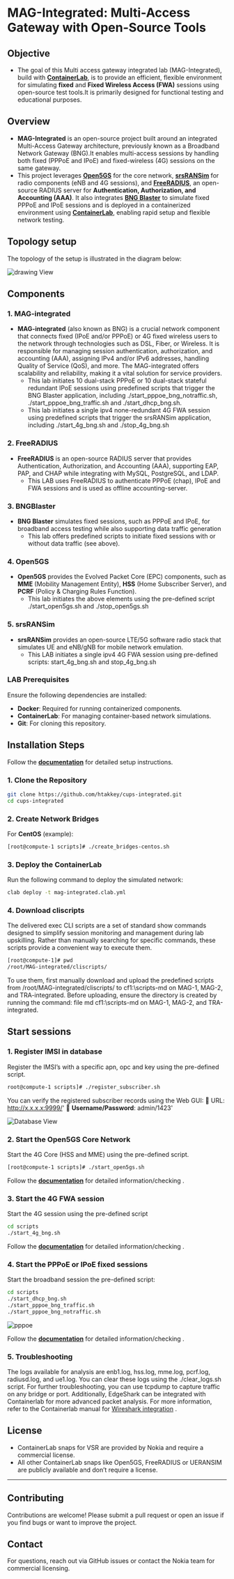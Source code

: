 # **MAG-Integrated: Multi-Access Gateway with Open-Source Tools**

## **Objective**
- The goal of this Multi access gateway integrated lab (MAG-Integrated), build with **[ContainerLab](https://containerlab.dev/)**, is to provide an efficient, flexible environment for simulating **fixed** and **Fixed Wireless Access (FWA)** sessions using open-source test tools.It is primarily designed for functional testing and educational purposes.

## **Overview**
- **MAG-Integrated** is an open-source project built around an integrated Multi-Access Gateway architecture, previously known as a Broadband Network Gateway (BNG).It enables multi-access sessions by handling both fixed (PPPoE and IPoE) and fixed-wireless (4G) sessions on the same gateway.
- This project leverages **[Open5GS](https://open5gs.org/)** for the core network, **[srsRANSim](https://www.srslte.com/)** for radio components (eNB and 4G sessions), and **[FreeRADIUS](https://www.freeradius.org/)**, an open-source RADIUS server for **Authentication, Authorization, and Accounting (AAA)**. It also integrates **[BNG Blaster](https://rtbrick.github.io/bngblaster/index.html)** to simulate fixed PPPoE and IPoE sessions and is deployed in a containerized environment using **[ContainerLab](https://containerlab.dev/)**, enabling rapid setup and flexible network testing.

## **Topology setup**

The topology of the setup is illustrated in the diagram below: 

![drawing View](snaps/topology-mag-integrated.png) 
## **Components**
### **1. MAG-integrated**  
- **MAG-integrated** (also known as BNG) is a crucial network component that connects fixed (IPoE and/or PPPoE) or 4G fixed wireless users to the network through technologies such as DSL, Fiber, or Wireless. It is responsible for managing session authentication, authorization, and accounting (AAA), assigning IPv4 and/or IPv6 addresses, handling Quality of Service (QoS), and more. The MAG-integrated offers scalability and reliability, making it a vital solution for service providers.
  - This lab initiates 10 dual-stack PPPoE or 10 dual-stack stateful redundant IPoE sessions using predefined scripts that trigger the BNG Blaster application, including ./start_pppoe_bng_notraffic.sh, ./start_pppoe_bng_traffic.sh and ./start_dhcp_bng.sh.
  - This lab initiates a single ipv4 none-redundant 4G FWA session using predefined scripts that trigger the srsRANSim application, including ./start_4g_bng.sh and ./stop_4g_bng.sh

### **2. FreeRADIUS**
- **FreeRADIUS** is an open-source RADIUS server that provides Authentication, Authorization, and Accounting (AAA), supporting EAP, PAP, and CHAP while integrating with MySQL, PostgreSQL, and LDAP.
  - This LAB uses FreeRADIUS to authenticate PPPoE (chap), IPoE and FWA sessions and is used as offline accounting-server. 


### **3. BNGBlaster**
- **BNG Blaster** simulates fixed sessions, such as PPPoE and IPoE, for broadband access testing while also supporting data traffic generation
  - This lab offers predefined scripts to initiate fixed sessions with or without data traffic (see above).


### **4. Open5GS**
- **Open5GS** provides the Evolved Packet Core (EPC) components, such as **MME** (Mobility Management Entity), **HSS** (Home Subscriber Server), and **PCRF** (Policy & Charging Rules Function).
  - This lab initiates the above elements using the pre-defined script ./start_open5gs.sh and ./stop_open5gs.sh


### **5. srsRANSim** 

- **srsRANSim** provides an open-source LTE/5G software radio stack that simulates UE and eNB/gNB for mobile network emulation.
  - This LAB initiates a single ipv4 4G FWA session using pre-defined scripts: start_4g_bng.sh and stop_4g_bng.sh


### LAB Prerequisites

Ensure the following dependencies are installed:
- **Docker**: Required for running containerized components.
- **ContainerLab**: For managing container-based network simulations.
- **Git**: For cloning this repository.

## Installation Steps

Follow the **[documentation](docs/installation_verification.md)** for detailed setup instructions.

### **1. Clone the Repository**
```bash
git clone https://github.com/htakkey/cups-integrated.git
cd cups-integrated
```

### **2. Create Network Bridges**
For **CentOS** (example):
```bash
[root@compute-1 scripts]# ./create_bridges-centos.sh
```
### **3. Deploy the ContainerLab**
Run the following command to deploy the simulated network:
```bash    
clab deploy -t mag-integrated.clab.yml
```

### **4. Download cliscripts**
The delivered exec CLI scripts are a set of standard show commands designed to simplify session monitoring and management during lab upskilling. Rather than manually searching for specific commands, these scripts provide a convenient way to execute them. 
```bash
[root@compute-1]# pwd
/root/MAG-integrated/cliscripts/
```
To use them, first manually download and upload the predefined scripts from /root/MAG-integrated/cliscripts/ to cf1:\scripts-md on MAG-1, MAG-2, and TRA-integrated. Before uploading, ensure the directory is created by running the command: file md cf1:\scripts-md on MAG-1, MAG-2, and TRA-integrated.

## Start sessions

### **1. Register IMSI in database**

Register the IMSI’s with a specific apn, opc and key using the pre-defined script.
 ```bash
 root@compute-1 scripts]# ./register_subscriber.sh 
 ```
You can verify the registered subscriber records using the Web GUI:
📌 URL: http://x.x.x.x:9999/' 📌 **Username/Password**: admin/1423'

![Database View](snaps/Database.png) 

### **2. Start the Open5GS Core Network**

Start the 4G Core (HSS and MME) using the pre-defined script. 
```bash
[root@compute-1 scripts]# ./start_open5gs.sh
```
Follow the **[documentation](docs/open5gs_verification.md)** for detailed information/checking .

### **3. Start the 4G FWA session**
Start the 4G session using the pre-defined script
```bash
cd scripts
./start_4g_bng.sh
```

Follow the **[documentation](docs/4G_session_verification.md)** for detailed information/checking .

### **4. Start the PPPoE or IPoE fixed sessions**  
Start the broadband session the pre-defined script:

```bash 
cd scripts
./start_dhcp_bng.sh
./start_pppoe_bng_traffic.sh
./start_pppoe_bng_notraffic.sh
```
![pppoe](snaps/pppoe.png)

Follow the **[documentation](docs/fixed-sessions_verification.md)** for detailed information/checking .


### **5. Troubleshooting**
The logs available for analysis are enb1.log, hss.log, mme.log, pcrf.log, radiusd.log, and ue1.log. You can clear these logs using the ./clear_logs.sh script.
For further troubleshooting, you can use tcpdump to capture traffic on any bridge or port. Additionally, EdgeShark can be integrated with Containerlab for more advanced packet analysis. For more information, refer to the Containerlab manual for [Wireshark integration](https://containerlab.dev/manual/wireshark/) .



## **License**
- ContainerLab snaps for VSR are provided by Nokia and require a commercial license.
- All other ContainerLab snaps like Open5GS, FreeRADIUS or UERANSIM are publicly available and don’t require a license.
------
## **Contributing**
Contributions are welcome! Please submit a pull request or open an issue if you find bugs or want to improve the project.

## **Contact**
For questions, reach out via GitHub issues or contact the Nokia team for commercial licensing.




